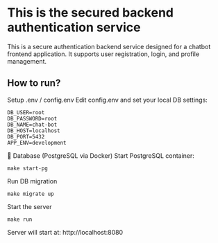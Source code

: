 
# This is the secured backend authentication service

This is a secure authentication backend service designed for a chatbot frontend application.
It supports user registration, login, and profile management.

## How to run?

Setup .env / config.env
Edit config.env and set your local DB settings:
```
DB_USER=root
DB_PASSWORD=root
DB_NAME=chat-bot
DB_HOST=localhost
DB_PORT=5432
APP_ENV=development
```

🐘 Database (PostgreSQL via Docker)
Start PostgreSQL container:
```
make start-pg
```

Run DB migration
```
make migrate up
```

Start the server
```
make run
```

Server will start at:
http://localhost:8080

